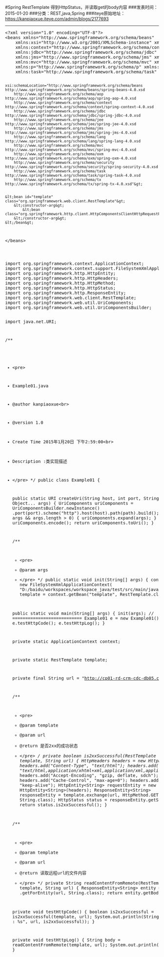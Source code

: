 #Spring RestTemplate 得到HttpStatus，并读取get的body内容
###发表时间：2015-01-20
###分类：REST,java,Spring
###iteye原始地址：<a href="https://kanpiaoxue.iteye.com/admin/blogs/2177693" target="_blank">https://kanpiaoxue.iteye.com/admin/blogs/2177693</a>

---

<div class="iteye-blog-content-contain" style="font-size: 14px;"> 
 <pre name="code" class="xml">&lt;?xml version="1.0" encoding="UTF-8"?&gt;
&lt;beans xmlns="http://www.springframework.org/schema/beans"
	xmlns:xsi="http://www.w3.org/2001/XMLSchema-instance" xmlns:aop="http://www.springframework.org/schema/aop"
	xmlns:context="http://www.springframework.org/schema/context"
	xmlns:jdbc="http://www.springframework.org/schema/jdbc" xmlns:jee="http://www.springframework.org/schema/jee"
	xmlns:jms="http://www.springframework.org/schema/jms" xmlns:lang="http://www.springframework.org/schema/lang"
	xmlns:mvc="http://www.springframework.org/schema/mvc" xmlns:oxm="http://www.springframework.org/schema/oxm"
	xmlns:p="http://www.springframework.org/schema/p" xmlns:sec="http://www.springframework.org/schema/security"
	xmlns:task="http://www.springframework.org/schema/task" xmlns:tx="http://www.springframework.org/schema/tx"

	xsi:schemaLocation="http://www.springframework.org/schema/beans http://www.springframework.org/schema/beans/spring-beans-4.0.xsd
		http://www.springframework.org/schema/aop http://www.springframework.org/schema/aop/spring-aop-4.0.xsd
		http://www.springframework.org/schema/context http://www.springframework.org/schema/context/spring-context-4.0.xsd
		http://www.springframework.org/schema/jdbc http://www.springframework.org/schema/jdbc/spring-jdbc-4.0.xsd
		http://www.springframework.org/schema/jee http://www.springframework.org/schema/jee/spring-jee-4.0.xsd
		http://www.springframework.org/schema/jms http://www.springframework.org/schema/jms/spring-jms-4.0.xsd
		http://www.springframework.org/schema/lang http://www.springframework.org/schema/lang/spring-lang-4.0.xsd
		http://www.springframework.org/schema/mvc http://www.springframework.org/schema/mvc/spring-mvc-4.0.xsd
		http://www.springframework.org/schema/oxm http://www.springframework.org/schema/oxm/spring-oxm-4.0.xsd
		http://www.springframework.org/schema/security http://www.springframework.org/schema/security/spring-security-4.0.xsd
		http://www.springframework.org/schema/task http://www.springframework.org/schema/task/spring-task-4.0.xsd
		http://www.springframework.org/schema/tx http://www.springframework.org/schema/tx/spring-tx-4.0.xsd"&gt;


	&lt;bean id="template" class="org.springframework.web.client.RestTemplate"&gt;
		&lt;constructor-arg&gt;
			&lt;bean class="org.springframework.http.client.HttpComponentsClientHttpRequestFactory"/&gt;
		&lt;/constructor-arg&gt;
	&lt;/bean&gt;

	
&lt;/beans&gt;
</pre> 
 <p>&nbsp;</p> 
 <pre name="code" class="java">import org.springframework.context.ApplicationContext;
import org.springframework.context.support.FileSystemXmlApplicationContext;
import org.springframework.http.HttpEntity;
import org.springframework.http.HttpHeaders;
import org.springframework.http.HttpMethod;
import org.springframework.http.HttpStatus;
import org.springframework.http.ResponseEntity;
import org.springframework.web.client.RestTemplate;
import org.springframework.web.util.UriComponents;
import org.springframework.web.util.UriComponentsBuilder;

import java.net.URI;

/**
 * &lt;pre&gt;
 * Example01.java
 * @author kanpiaoxue&lt;br&gt;
 * @version 1.0
 * Create Time 2015年1月20日 下午2:59:00&lt;br&gt;
 * Description :类实现描述
 * &lt;/pre&gt;
 */
public class Example01 {
    
    public static URI createUri(String host, int port, String path,
            Object... args) {
        UriComponents uriComponents = UriComponentsBuilder.newInstance()
                .port(port).scheme("http").host(host).path(path).build();
        if (null != args &amp;&amp; args.length &gt; 0) {
            uriComponents.expand(args);
        }
        uriComponents.encode();
        return uriComponents.toUri();
    }

    /**
     * &lt;pre&gt;
     * @param args
     * &lt;/pre&gt;
     */
    public static void init(String[] args) {
        context = new FileSystemXmlApplicationContext(
                "D:/baidu/workspaces/workspace_java/test/src/main/java/com/baidu/learn/spring/restTemplate/spring-ctx-application.xml");
        template = context.getBean("template", RestTemplate.class);
    }

    public static void main(String[] args) {
        init(args);
        // ===========================
        Example01 e = new Example01();
        e.testHttpCode();
        e.testHttpLog();
    }

    private static ApplicationContext context;

    private static RestTemplate template;

    private final String url = "http://cp01-rd-crm-cdc-db05.cp01.baidu.com:8097/dispatch-cdc-etl-test-leader-4597-20150120041830-ShellRunner-0.out";

    /**
     * &lt;pre&gt;
     * @param template
     * @param url
     * @return 是否2xx的成功状态
     * &lt;/pre&gt;
     */
    private boolean is2xxSuccessful(RestTemplate template, String url) {
        HttpHeaders headers = new HttpHeaders();
        headers.add("Content-Type", "text/html");
        headers.add(
                "Accept",
                "text/html,application/xhtml+xml,application/xml,application/json;q=0.9,image/webp,*/*;q=0.8");
        headers.add("Accept-Encoding", "gzip, deflate, sdch");
        headers.add("Cache-Control", "max-age=0");
        headers.add("Connection", "keep-alive");
        HttpEntity&lt;String&gt; requestEntity = new HttpEntity&lt;String&gt;(headers);
        ResponseEntity&lt;String&gt; responseEntity = template.exchange(url,
                HttpMethod.GET, requestEntity, String.class);
        HttpStatus status = responseEntity.getStatusCode();
        return status.is2xxSuccessful();
    }

    /**
     * &lt;pre&gt;
     * @param template
     * @param url
     * @return 读取远程url的文件内容
     * &lt;/pre&gt;
     */
    private String readContentFromRemote(RestTemplate template, String url) {
        ResponseEntity&lt;String&gt; entity = template
                .getForEntity(url, String.class);
        return entity.getBody();
    }

    private void testHttpCode() {
        boolean is2xxSuccessful = is2xxSuccessful(template, url);
        System.out.println(String.format("url:%s : %s", url, is2xxSuccessful));
    }

    private void testHttpLog() {
        String body = readContentFromRemote(template, url);
        System.out.println(body);
    }
}</pre> 
 <p>&nbsp;</p> 
 <p>&nbsp;</p> 
</div>